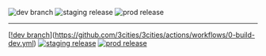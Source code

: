 
![dev branch](https://github.com/3cities/3cities/actions/workflows/0-build-dev.yml/badge.svg)
![staging release](https://github.com/3cities/3cities/actions/workflows/1-deploy-main-to-staging.yml/badge.svg)
![prod release](https://github.com/3cities/3cities/actions/workflows/2-deploy-staging-to-prod.yml/badge.svg)

----

[[!dev branch](https://github.com/3cities/3cities/actions/workflows/0-build-dev.yml/badge.svg)](https://github.com/3cities/3cities/actions/workflows/0-build-dev.yml)
[![staging release](https://github.com/3cities/3cities/actions/workflows/1-deploy-main-to-staging.yml/badge.svg)](https://github.com/3cities/3cities/actions/workflows/1-deploy-main-to-staging.yml)
[![prod release](https://github.com/3cities/3cities/actions/workflows/2-deploy-staging-to-prod.yml/badge.svg)](https://github.com/3cities/3cities/actions/workflows/2-deploy-staging-to-prod.yml)

